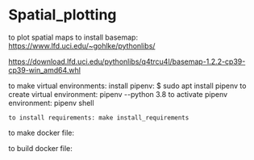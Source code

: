 # Spatial_plotting
to plot spatial maps
to  install basemap: https://www.lfd.uci.edu/~gohlke/pythonlibs/

https://download.lfd.uci.edu/pythonlibs/q4trcu4l/basemap-1.2.2-cp39-cp39-win_amd64.whl

to make virtual environments:
    install pipenv: $ sudo apt install pipenv
    to create virtual environment: pipenv --python 3.8
    to activate pipenv environment: pipenv shell

    to install requirements: make install_requirements

to make docker file:

to build docker file:
    


